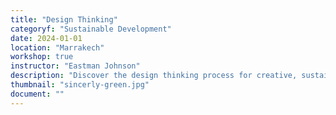 ```yaml
---
title: "Design Thinking"
categoryf: "Sustainable Development"
date: 2024-01-01
location: "Marrakech"
workshop: true
instructor: "Eastman Johnson"
description: "Discover the design thinking process for creative, sustainable solutions."
thumbnail: "sincerly-green.jpg"
document: ""
---
```

